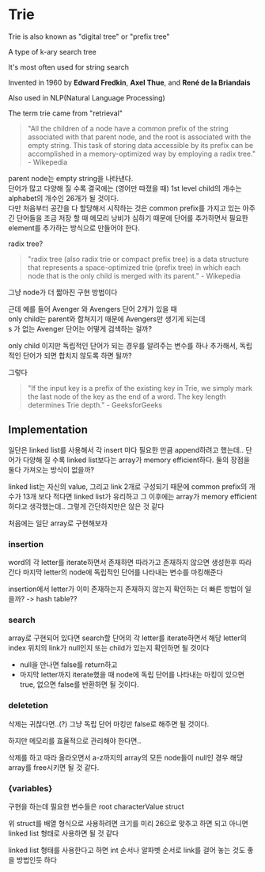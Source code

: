 # Trie
Trie is also known as "digital tree" or "prefix tree"

A type of k-ary search tree

It's most often used for string search

Invented in 1960 by **Edward Fredkin**, **Axel Thue**, and **René de la Briandais**

Also used in NLP(Natural Language Processing)

The term trie came from "retrieval"

> "All the children of a node have a common prefix of the string associated with that parent node, and the root is associated with the empty string. This task of storing data accessible by its prefix can be accomplished in a memory-optimized way by employing a radix tree." - Wikepedia

parent node는 empty string을 나타낸다.  
단어가 많고 다양해 질 수록 결국에는 (영어만 따졌을 때) 1st level child의 개수는 alphabet의 개수인 26개가 될 것이다.  
다만 처음부터 공간을 다 할당해서 시작하는 것은 common prefix를 가지고 있는 아주 긴 단어들을 조금 저장 할 때 메모리 낭비가 심하기 때문에 단어를 추가하면서 필요한 element를 추가하는 방식으로 만들어야 한다.

radix tree?
> "radix tree (also radix trie or compact prefix tree) is a data structure that represents a space-optimized trie (prefix tree) in which each node that is the only child is merged with its parent." - Wikepedia

그냥 node가 더 짧아진 구현 방법이다  

근데 예를 들어 Avenger 와 Avengers 단어 2개가 있을 때  
only child는 parent와 합쳐지기 때문에 Avengers만 생기게 되는데  
s 가 없는 Avenger 단어는 어떻게 검색하는 걸까?

only child 이지만 독립적인 단어가 되는 경우를 알려주는 변수를 하나 추가해서, 독립적인 단어가 되면 합치지 않도록 하면 될까?

그렇다

> "If the input key is a prefix of the existing key in Trie, we simply mark the last node of the key as the end of a word. The key length determines Trie depth." - GeeksforGeeks

## Implementation
일단은 linked list를 사용해서 각 insert 마다 필요한 만큼 append하려고 했는데.. 단어가 다양해 질 수록 linked list보다는 array가 memory efficient하다. 둘의 장점을 둘다 가져오는 방식이 없을까? 

linked list는 자신의 value, 그리고 link 2개로 구성되기 때문에 common prefix의 개수가 13개 보다 적다면 linked list가 유리하고 그 이후에는 array가 memory efficient하다고 생각했는데.. 그렇게 간단하지만은 않은 것 같다

처음에는 일단 array로 구현해보자

### insertion

word의 각 letter를 iterate하면서 존재하면 따라가고 존재하지 않으면 생성한후 따라간다
마지막 letter의 node에 독립적인 단어를 나타내는 변수를 마킹해준다

insertion에서 letter가 이미 존재하는지 존재하지 않는지 확인하는 더 빠른 방법이 일을까? -> hash table?? 


### search
array로 구현되어 있다면 search할 단어의 각 letter를 iterate하면서 해당 letter의 index 위치의 link가 null인지 또는 child가 있는지 확인하면 될 것이다  
* null을 만나면 false를 return하고  
* 마지막 letter까지 iterate했을 때 node에 독립 단어를 나타내는 마킹이 있으면 true, 없으면 false를 반환하면 될 것이다.

### deletetion
삭제는 귀찮다면..(?) 그냥 독립 단어 마킹만 false로 해주면 될 것이다.

하지만 메모리를 효율적으로 관리해야 한다면..

삭제를 하고 따라 올라오면서 a-z까지의 array의 모든 node들이 null인 경우 해당 array를 free시키면 될 것 같다.


### {variables}
구현을 하는데 필요한 변수들은 
root
characterValue struct

위 struct를 배열 형식으로 사용하려면 크기를 미리 26으로 맞추고 하면 되고 아니면 linked list 형태로 사용하면 될 것 같다

linked list 형태를 사용한다고 하면 int 순서나 알파벳 순서로 link를 걸어 놓는 것도 좋을 방법인듯 하다